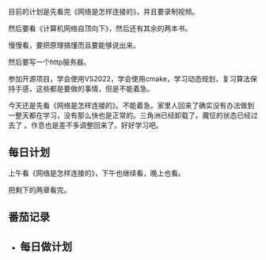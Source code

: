 目前的计划是先看完《网络是怎样连接的》，并且要录制视频。

然后要看《计算机网络自顶向下》，然后还有其余的两本书。

慢慢看，要把原理搞懂而且要能够说出来。

然后要写一个http服务器。

参加开源项目，学会使用VS2022，学会使用cmake，学习动态规划，复习算法保持手感，这些都是要做的事情，但是不能着急。

今天还是先看《网络是怎样连接的》。不能着急。家里人回来了确实没有办法做到一整天都在学习，没有那么快也是正常的。三角洲已经卸载了。魔怔的状态已经过去了 。作息也是差不多调整回来了。好好学习吧。

## 每日计划

上午看《网络是怎样连接的》，下午也继续看，晚上也看。

把剩下的两章看完。

## 番茄记录

- 每日做计划
  - 